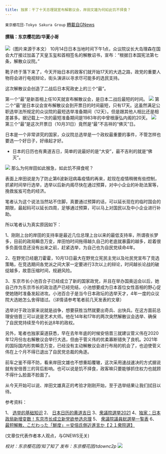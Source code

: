 ```yaml
---
title: 独家：干了十天总理就宣布解散议会，岸田文雄为何如此饥不择食？
---
```

`東京櫻花団-Tokyo Sakura Group` [轉載自GNews](https://gnews.org/zh-hans/1593783/)

#### 撰稿：东京樱花团/华夏小哥
![](https://assets.gnews.org/wp-content/uploads/2021/10/1-80.jpg)（图片来源于本文）
10月14日日本当地时间下午1点，众议院议长大岛理森在国会大厅接过加盖了天皇玉玺和首相签名的解散诏书，宣布：“根据日本国宪法第七条，解散众议院。”

靴子终于落下来了，今天开始日本的政客们就开始17天的大选之路，政党的重要人物将会进行电视辩论，街头演讲以寻求尽可能多的选民支持。

这次解散议会创造了二战后日本宪政史上的三个“最”。

第一个“最”是新首相上任10天就宣布解散议会，是日本二战后最短的时间。
![](https://assets.gnews.org/wp-content/uploads/2021/10/3-45.jpg)
第二个“最”是日本议会宣布解散议会到开票日的时间最短，只有17天。这虽然满足公职选举法所规定的众议院的最短选举准备期间（12天）。但是跟其他人相比还是相差甚多。据记载上一次的最短准备期间是1983年的中曾根康弘内阁的20天。
![](https://assets.gnews.org/wp-content/uploads/2021/10/4-44.jpg)
第三个“最”是这次开票日（10月31日）竟然是“最”不吉祥的“佛灭”日。

日本是一个非常讲究的国家，众议院总选举是一个政权最重要的事件，不管怎样也要选一个好日子，好缘起才好。

- 日本的日历也有黄道吉日，简单的说最好的是“大安”，最不吉利的就是“佛灭”。

![](https://assets.gnews.org/wp-content/uploads/2021/10/5-7.png)
那么为何岸田如此猴急，如此饥不择食呢？

表面上岸田说是为了防止第6波新冠病毒疫情的再来，趁现在疫情稍微有些控制，抓紧时间举行选举，选举以后新内阁尽快在通过预算，对中小企业的补助法案等，挽救岌岌可危的经济。

笔者认为这个说法当然站不住脚，真要通过预算的话，可以延长现在的临时国会的期限，最起码可以延长四周，足够通过预算，可以马上对国民以及中小企业进行补助。

所以笔者认为真实原因如下：

1、刚刚上台的岸田的支持率是最近几位总理上台以来的最低支持率，所谓夜长梦多，目前的政局瞬息万变，岸田怕时间拖得越久自己的老底就暴露的越多，趁着很多负面信息还没有出来之前，赶紧选举，为自己也为自民党续命4年。

2、在野党已经磨刀霍霍，10月13日最大在野党立宪民主党以及社民党宣布了竞选策略，在竞选期间各党派之间大家一定要进行3次以上的辩论，时间越长论战的破绽越多，故意压缩时间，规避风险。

3、东京市长小池百合子已经成立了新的国家政党，并且在举办国奥运会以后，她自己作为东京市长的政治遗产已经完结，小池想要成为日本首位女性首相的野心促使她随时准备发起进攻。小池百合子是当今日本政坛的选举天才，4年一度的众议院大选她怎么舍得错过。（详情请参考笔者前几天发表的文章）

选举对于政治家来说就是战争，想要获胜当然就要出奇兵、出快兵。在这方面前总理安倍晋三可以说是艺术大师。他在14年和17年的两次突然解散议会选举、确保了自民党持续至今的长达8年的政权。

另外，笔者也独家渠道获悉，早在去年年底的时候安倍晋三就建议菅义伟在2020年12月份左右解散议会举行大选，但由于菅义伟的优柔寡断错失了良机。2021年的国际国内形势瞬息万变，已经没有主动解散议会进行布局的机会了，也迫使菅义伟在上个月不得已退出了自民党总裁的角逐。

前车之鉴不得不防，看来岸田文雄也不想重蹈覆辙，这次采用速战速决的方式据说就有安倍晋三的背后影响。也可以说是饥不择食，政客嘛只要能够抓住权力也就顾不得什么脸面不脸面了。

从今天开始可以说、岸田文雄真正的考验才刚刚开始，至于选举结果让我们拭目以待。

参考资料：

1、 [选举的基础知识](http://yamamototaku.jp/article/senkyo_kiso/)
2、 [日本日历的黄道吉日](https://www.sgcalendar.co.jp/calendar/calendar04/)
3、[衆議院選挙2021](https://www.nhk.or.jp/senkyo/database/shugiin/2021/)
4、[独家：日本政局新增变数！东京市长成立新党欲参选总理](https://gnews.org/zh-hans/1569039/)
5、 [衆議院議員総選挙一覧表](https://www.shugiin.go.jp/internet/itdb_annai.nsf/html/statics/shiryo/senkyolist.htm)
6、[最短解散、こだわった「鮮度」＝安倍氏側近進言か【２１衆院選】](https://www.jiji.com/amp/article?k=2021101400807&amp;g=pol)

(文章仅代表作者本人观点，与GNEWS无关)

*校对：东京樱花团/知了知了
发布：东京樱花团/tdownc2p*
![](https://assets.gnews.org/wp-content/uploads/2021/08/image0-1-36.jpg)

